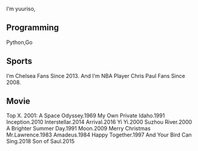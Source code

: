 I‘m yuuriso,

## Programming
Python,Go

## Sports
I‘m Chelsea Fans Since 2013.
And I‘m NBA Player Chris Paul Fans Since 2008.

## Movie
Top X.
2001: A Space Odyssey.1969
My Own Private Idaho.1991
Inception.2010
Interstellar.2014
Arrival.2016
Yi Yi.2000
Suzhou River.2000
A Brighter Summer Day.1991
Moon.2009
Merry Christmas Mr.Lawrence.1983
Amadeus.1984
Happy Together.1997
And Your Bird Can Sing.2018
Son of Saul.2015
